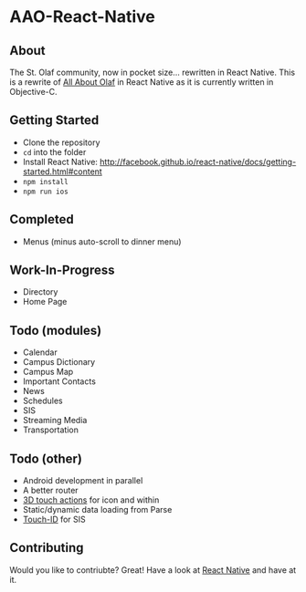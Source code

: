 # AAO-React-Native

## About
The St. Olaf community, now in pocket size... rewritten in React Native.  This is a rewrite of [All About Olaf](http://drewvolz.com/all-about-olaf/) in React Native as it is currently written in Objective-C.

## Getting Started

- Clone the repository
- `cd` into the folder
- Install React Native: http://facebook.github.io/react-native/docs/getting-started.html#content
- `npm install`
- `npm run ios`

## Completed
* Menus (minus auto-scroll to dinner menu)

## Work-In-Progress
* Directory
* Home Page

## Todo (modules)
* Calendar
* Campus Dictionary
* Campus Map
* Important Contacts
* News
* Schedules
* SIS
* Streaming Media
* Transportation

## Todo (other)
* Android development in parallel
* A better router
* [3D touch actions](https://github.com/jordanbyron/react-native-quick-actions) for icon and within
* Static/dynamic data loading from Parse
* [Touch-ID](https://github.com/naoufal/react-native-touch-id) for SIS

## Contributing
Would you like to contriubte? Great! Have a look at [React Native](http://facebook.github.io/react-native/docs/getting-started.html) and have at it.
